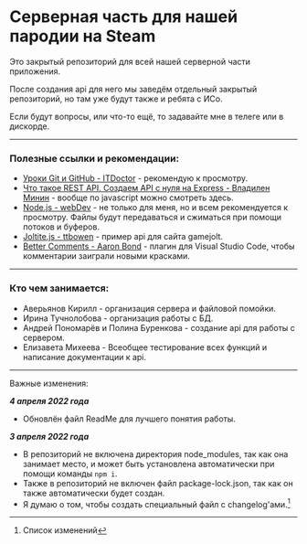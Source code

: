 # Серверная часть для нашей пародии на Steam
 Это закрытый репозиторий для всей нашей серверной части приложения.
  
 После создания api для него мы заведём отдельный закрытый репозиторий, но там уже будут также и ребята с ИСо.
 
 Если будут вопросы, или что-то ещё, то задавайте мне в телеге или в дискорде.

---
### Полезные ссылки и рекомендации:
- [Уроки Git и GitHub - ITDoctor](https://www.youtube.com/playlist?list=PLuY6eeDuleIOMB2R_Kky05ZfiAx2_pbAH) - рекомендую к просмотру.
- [Что такое REST API. Создаем API с нуля на Express - Владилен Минин](https://www.youtube.com/watch?v=lzQIhjElV_g) - вообще по javascript можно смотреть здесь.
- [Node.js - webDev](https://www.youtube.com/playlist?list=PLNkWIWHIRwMFtsaJ4b_wwkJDHKJeuAkP0) - не только для меня, но и всем рекомендуется к просмотру. Файлы будут передаваться и сжиматься при помощи потоков и буферов.
- [Joltite.js - ttbowen](https://github.com/ttbowen/joltite.js) - пример api для сайта gamejolt.
- [Better Comments - Aaron Bond](https://marketplace.visualstudio.com/items?itemName=aaron-bond.better-comments) - плагин для Visual Studio Code, чтобы комментарии заиграли новыми красками.
___
### Кто чем занимается:
- Аверьянов Кирилл - организация сервера и файловой помойки.
- Ирина Тучнолобова - организация работы с БД.
- Андрей Пономарёв и Полина Буренкова - создание api для работы с сервером.
- Елизавета Михеева - Всеобщее тестирование всех функций и написание документации к api.
___
Важные изменения:

___4 апреля 2022 года___
- Обновлён файл ReadMe для лучшего понятия работы.

___3 апреля 2022 года___
- В репозиторий не включена директория node_modules, так как она занимает место, и может быть установлена автоматически при помощи команды `npm i`.
- Также в репозиторий не включен файл package-lock.json, так как он также автоматически будет создан.
- Я думаю о том, чтобы создать специальный файл с changelog'ами.[^1]

[^1]: Список изменений
